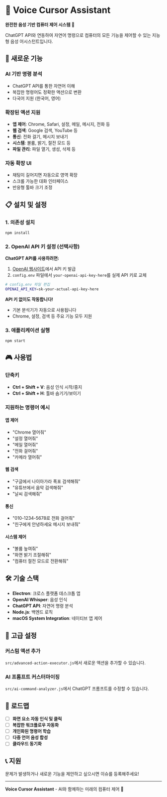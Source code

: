 # 🎤 Voice Cursor Assistant

**완전한 음성 기반 컴퓨터 제어 시스템** 🎯

ChatGPT API와 연동하여 자연어 명령으로 컴퓨터의 모든 기능을 제어할 수 있는 지능형 음성 어시스턴트입니다.

## 🚀 **새로운 기능**

### **AI 기반 명령 분석**
- ChatGPT API를 통한 자연어 이해
- 복잡한 명령어도 정확한 액션으로 변환
- 다국어 지원 (한국어, 영어)

### **확장된 액션 지원**
- **앱 제어**: Chrome, Safari, 설정, 메일, 메시지, 전화 등
- **웹 검색**: Google 검색, YouTube 등
- **통신**: 전화 걸기, 메시지 보내기
- **시스템**: 볼륨, 밝기, 절전 모드 등
- **파일 관리**: 파일 열기, 생성, 삭제 등

### **자동 확장 UI**
- 채팅이 길어지면 자동으로 영역 확장
- 스크롤 가능한 대화 인터페이스
- 반응형 툴바 크기 조정

## 📋 **설치 및 설정**

### 1. 의존성 설치
```bash
npm install
```

### 2. OpenAI API 키 설정 (선택사항)

**ChatGPT API를 사용하려면:**
1. [OpenAI 웹사이트](https://platform.openai.com/api-keys)에서 API 키 발급
2. `config.env` 파일에서 `your-openai-api-key-here`를 실제 API 키로 교체

```bash
# config.env 파일 편집
OPENAI_API_KEY=sk-your-actual-api-key-here
```

**API 키 없이도 작동합니다!** 
- 기본 분석기가 자동으로 사용됩니다
- Chrome, 설정, 검색 등 주요 기능 모두 지원

### 3. 애플리케이션 실행
```bash
npm start
```

## 🎮 **사용법**

### **단축키**
- **Ctrl + Shift + V**: 음성 인식 시작/중지
- **Ctrl + Shift + H**: 툴바 숨기기/보이기

### **지원하는 명령어 예시**

#### **앱 제어**
- "Chrome 열어줘"
- "설정 열어줘"
- "메일 열어줘"
- "전화 걸어줘"
- "카메라 열어줘"

#### **웹 검색**
- "구글에서 나이아가라 폭포 검색해줘"
- "유튜브에서 음악 검색해줘"
- "날씨 검색해줘"

#### **통신**
- "010-1234-5678로 전화 걸어줘"
- "친구에게 안녕하세요 메시지 보내줘"

#### **시스템 제어**
- "볼륨 높여줘"
- "화면 밝기 조절해줘"
- "컴퓨터 절전 모드로 전환해줘"

## 🛠️ **기술 스택**

- **Electron**: 크로스 플랫폼 데스크톱 앱
- **OpenAI Whisper**: 음성 인식
- **ChatGPT API**: 자연어 명령 분석
- **Node.js**: 백엔드 로직
- **macOS System Integration**: 네이티브 앱 제어

## 🔧 **고급 설정**

### **커스텀 액션 추가**
`src/advanced-action-executor.js`에서 새로운 액션을 추가할 수 있습니다.

### **AI 프롬프트 커스터마이징**
`src/ai-command-analyzer.js`에서 ChatGPT 프롬프트를 수정할 수 있습니다.

## 🎯 **로드맵**

- [ ] **화면 요소 자동 인식 및 클릭**
- [ ] **복잡한 워크플로우 자동화**
- [ ] **개인화된 명령어 학습**
- [ ] **다중 언어 음성 합성**
- [ ] **클라우드 동기화**

## 📞 **지원**

문제가 발생하거나 새로운 기능을 제안하고 싶으시면 이슈를 등록해주세요!

---

**Voice Cursor Assistant** - AI와 함께하는 미래의 컴퓨터 제어 🚀 